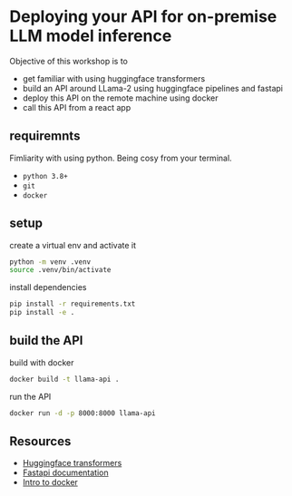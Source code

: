 # Deploying your API for on-premise LLM model inference

Objective of this workshop is to 

- get familiar with using huggingface transformers
- build an API around LLama-2 using huggingface pipelines and fastapi
- deploy this API on the remote machine using docker
- call this API from a react app


## requiremnts

Fimliarity with using python.
Being cosy from your terminal.

- `python 3.8+`
- `git`
- `docker`

## setup

create a virtual env and activate it
```bash
python -m venv .venv
source .venv/bin/activate
```

install dependencies
```bash
pip install -r requirements.txt
pip install -e .
```

## build the API

build with docker

```bash
docker build -t llama-api .
```

run the API

```bash
docker run -d -p 8000:8000 llama-api
```

## Resources
- [Huggingface transformers](https://huggingface.co/transformers/)
- [Fastapi documentation](https://fastapi.tiangolo.com/)
- [Intro to docker](https://docker-curriculum.com/)